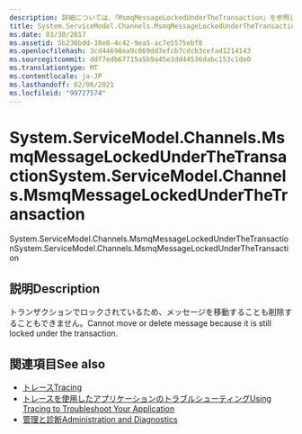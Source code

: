```yaml
---
description: 詳細については、「MsmqMessageLockedUnderTheTransaction」を参照してください。
title: System.ServiceModel.Channels.MsmqMessageLockedUnderTheTransaction
ms.date: 03/30/2017
ms.assetid: 5b236bdd-38e8-4c42-9ea5-ac7e5575ebf8
ms.openlocfilehash: 3cd44698ea9c069dd7efcb7cdcb3cefad1214143
ms.sourcegitcommit: ddf7edb67715a5b9a45e3dd44536dabc153c1de0
ms.translationtype: MT
ms.contentlocale: ja-JP
ms.lasthandoff: 02/06/2021
ms.locfileid: "99727574"
---
```

# <a name="systemservicemodelchannelsmsmqmessagelockedunderthetransaction"></a><span data-ttu-id="77d1a-103">System.ServiceModel.Channels.MsmqMessageLockedUnderTheTransaction</span><span class="sxs-lookup"><span data-stu-id="77d1a-103">System.ServiceModel.Channels.MsmqMessageLockedUnderTheTransaction</span></span>

<span data-ttu-id="77d1a-104">System.ServiceModel.Channels.MsmqMessageLockedUnderTheTransaction</span><span class="sxs-lookup"><span data-stu-id="77d1a-104">System.ServiceModel.Channels.MsmqMessageLockedUnderTheTransaction</span></span>  
  
## <a name="description"></a><span data-ttu-id="77d1a-105">説明</span><span class="sxs-lookup"><span data-stu-id="77d1a-105">Description</span></span>  

 <span data-ttu-id="77d1a-106">トランザクションでロックされているため、メッセージを移動することも削除することもできません。</span><span class="sxs-lookup"><span data-stu-id="77d1a-106">Cannot move or delete message because it is still locked under the transaction.</span></span>  
  
## <a name="see-also"></a><span data-ttu-id="77d1a-107">関連項目</span><span class="sxs-lookup"><span data-stu-id="77d1a-107">See also</span></span>

- [<span data-ttu-id="77d1a-108">トレース</span><span class="sxs-lookup"><span data-stu-id="77d1a-108">Tracing</span></span>](index.md)
- [<span data-ttu-id="77d1a-109">トレースを使用したアプリケーションのトラブルシューティング</span><span class="sxs-lookup"><span data-stu-id="77d1a-109">Using Tracing to Troubleshoot Your Application</span></span>](using-tracing-to-troubleshoot-your-application.md)
- [<span data-ttu-id="77d1a-110">管理と診断</span><span class="sxs-lookup"><span data-stu-id="77d1a-110">Administration and Diagnostics</span></span>](../index.md)

